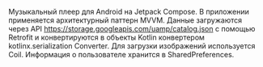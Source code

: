 Музыкальный плеер для Android на Jetpack Compose.
В приложении применяется архитектурный паттерн MVVM.
Данные загружаются через API https://storage.googleapis.com/uamp/catalog.json
с помощью Retrofit и конвертируются в объекты Kotlin конвертером kotlinx.serialization Converter.
Для загрузки изображений используется Coil.
Информация о пользователе хранится в SharedPreferences.

